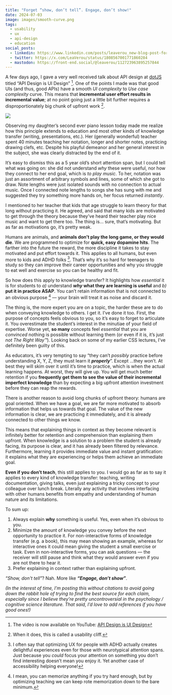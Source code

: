 ```yaml
---
title: "Forget “show, don’t tell”. Engage, don’t show!"
date: 2024-07-03
image: images/smooth-curve.png
tags:
  - usability
  - ux
  - api-design
  - education
social_posts:
  - linkedin: https://www.linkedin.com/posts/leaverou_new-blog-post-forget-show-dont-tell-activity-7214332458878574592-1iqD?utm_source=share&utm_medium=member_desktop
  - twitter: https://x.com/LeaVerou/status/1808567001771860284
  - mastodon: https://front-end.social/@leaverou/112723963895257844
---
```


A few days ago, I gave a very well received talk about API design at [dotJS](https://www.dotjs.io/) titled “API Design is UI Design” [^video].
One of the points I made was that good UIs (and thus, good APIs) have a smooth _UI complexity_ to _Use case complexity_ curve.
This means that **incremental user effort results in incremental value**;
at no point going just a little bit further requires a disproportionately big chunk of upfront work [^cliff].

![](images/smooth-curve.png)

[^video]: The video is now available on YouTube: [API Design is UI Design](https://www.youtube.com/watch?v=g92XUzc1OHY)

[^cliff]: When it does, this is called a usability cliff.

Observing my daughter’s second ever piano lesson today made me realize how this principle extends to education and most other kinds of knowledge transfer (writing, presentations, etc.).
Her (generally wonderful) teacher spent 40 minutes teaching her notation, longer and shorter notes, practicing drawing clefs, etc.
Despite his playful demeanor and her general interest in the subject, she was clearly distracted by the end of it.

It’s easy to dismiss this as a 5 year old’s short attention span, but I could tell what was going on:
she did not understand *why* these were useful, nor how they connect to her end goal, which is _to play music_.
To her, notation was just an assortment of arbitrary symbols and lines, some of which she got to draw.
Note lengths were just isolated sounds with no connection to actual music.
Once I connected note lengths to songs she has sung with me and suggested they try something more hands on, her focus returned _instantly_.

I mentioned to her teacher that kids that age struggle to learn theory for that long without practicing it.
He agreed, and said that many kids are motivated to get through the theory because they’ve heard their teacher play nice music and want to get there too.
The thing is… sure, that’s motivating.
But as far as motivations go, it’s pretty weak.

Humans are animals, and **animals don’t play the long game, or they would die**.
We are programmed to optimize for **quick, easy dopamine hits**.
The farther into the future the reward, the more discipline it takes to stay motivated and put effort towards it.
This applies to all humans, but even more to kids and ADHD folks [^adhd].
That’s why it’s so hard for teenagers to study so they can improve their career opportunities and why you struggle to eat well and exercise so you can be healthy and fit.

So how does this apply to knowledge transfer?
It highlights how *essential* it is for students to
_a)_ understand **_why_ what they are learning is useful** and
_b)_ **put it in practice ASAP**.
You can’t retain information that is not connected to an obvious purpose [^1] — your brain will treat it as noise and discard it.

[^1]: I mean, you can memorize anything if you try hard enough, but by optimizing teaching we can keep rote memorization down to the bare minimum.

[^adhd]: I often say that optimizing UX for people with ADHD actually creates delightful experiences even for those with neurotypical attention spans.
Just because you _could_ focus your attention on something you don’t find interesting doesn’t mean you enjoy it.
Yet another case of accessibility helping everyone!

The thing is, the more expert you are on a topic, the harder these are to do when conveying knowledge to others.
I get it. I’ve done it too.
First, the purpose of concepts feels obvious to you, so it’s easy to forget to articulate it.
You overestimate the student’s interest in the minutiae of your field of expertise.
Worse yet, **so many** concepts feel *essential* that you are _convinced_ nothing is possible without learning them (or even if it is, it’s just _not The Right Way™_).
Looking back on some of my earlier CSS lectures, I’ve definitely been guilty of this.

As educators, it’s very tempting to say “they can’t _possibly_ practice before understanding X, Y, Z, they must learn it ***properly***”.
Except …they won’t.
At best they will skim over it until it’s time to practice, which is when the actual learning happens.
At worst, they will give up.
You will get much better retention if you **frequently get them to see the value of their incremental imperfect knowledge**
than by expecting a big upfront attention investment before they can reap the rewards.

There is another reason to avoid long chunks of upfront theory:
humans are goal oriented.
When we have a goal, we are far more motivated to absorb information that helps us towards that goal.
The value of the new information is clear, we are practicing it immediately, and it is already connected to other things we know.

This means that explaining things in context as they become relevant is infinitely better for retention and comprehension than explaining them upfront.
When knowledge is a solution to a problem the student is already facing, its purpose is clear, and it has already been filtered by relevance.
Furthermore, learning it provides immediate value and instant gratification: it explains what they are experiencing or helps them achieve an immediate goal.

**Even if you don’t teach**, this still applies to you.
I would go as far as to say it applies to every kind of knowledge transfer:
teaching, writing documentation, giving talks, even just explaining a tricky concept to your colleague over lunch break.
Literally any activity that involves interfacing with other humans benefits from empathy and understanding of human nature and its limitations.

To sum up:
1. Always explain **why** something is useful. Yes, even when it’s obvious to you.
2. Minimize the amount of knowledge you convey before the next opportunity to practice it.
For non-interactive forms of knowledge transfer (e.g. a book), this may mean showing an example,
whereas for interactive ones it could mean giving the student a small exercise or task.
Even in non-interactive forms, you can ask questions — the receiver will still pause and think what they would answer even if you are not there to hear it.
3. Prefer explaining in context rather than explaining upfront.

_“Show, don't tell”_? Nah.
More like **_“Engage, don’t show”_**.

_(In the interest of time, I’m posting this without citations to avoid going down the rabbit hole of trying to find the best source for each claim, especially since I believe they’re pretty uncontroversial in the psychology / cognitive science literature. That said, I’d love to add references if you have good ones!)_
